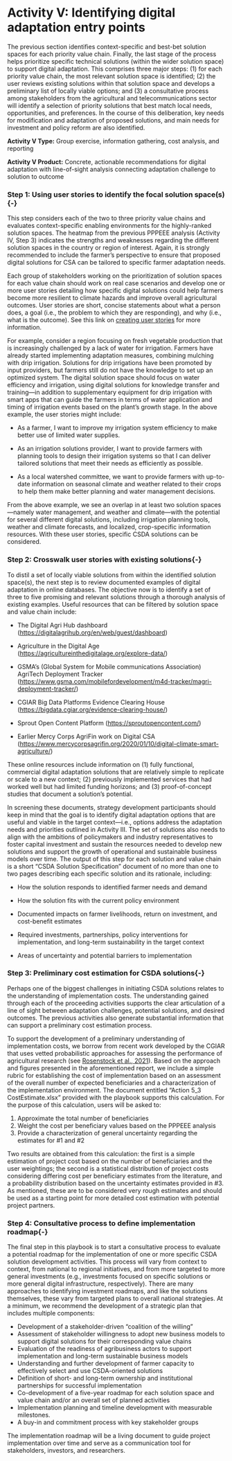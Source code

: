 # Activity V: Identifying digital adaptation entry points 

The previous section identifies context-specific and best-bet solution spaces for each priority value chain. Finally, the last stage of the process helps prioritize specific technical solutions (within the wider solution space) to support digital adaptation. This comprises three major steps: (1) for each priority value chain, the most relevant solution space is identified; (2) the user reviews existing solutions within that solution space and develops a preliminary list of locally viable options; and (3) a consultative process among stakeholders from the agricultural and telecommunications sector will identify a selection of priority solutions that best match local needs, opportunities, and preferences. In the course of this deliberation, key needs for modification and adaptation of proposed solutions, and main needs for investment and policy reform are also identified.

**Activity V Type:** Group exercise, information gathering, cost analysis, and reporting

**Activity V Product:** Concrete, actionable recommendations for digital adaptation with line-of-sight analysis connecting adaptation challenge to solution to outcome

### Step 1: Using user stories to identify the focal solution space(s){-}
This step considers each of the two to three priority value chains and evaluates context-specific enabling environments for the highly-ranked solution spaces. The heatmap from the previous PPPEEE analysis (Activity IV, Step 3) indicates the strengths and weaknesses regarding the different solution spaces in the country or region of interest. Again, it is strongly recommended to include the farmer’s perspective to ensure that proposed digital solutions for CSA can be tailored to specific farmer adaptation needs. 

Each group of stakeholders working on the prioritization of solution spaces for each value chain should work on real case scenarios and develop one or more user stories detailing how specific digital solutions could help farmers become more resilient to climate hazards and improve overall agricultural outcomes. User stories are short, concise statements about what a person does, a goal (i.e., the problem to which they are responding), and why (i.e., what is the outcome). See this link on [creating user stories](https://www.mountaingoatsoftware.com/agile/user-stories) for more information.

For example, consider a region focusing on fresh vegetable production that is increasingly challenged by a lack of water for irrigation. Farmers have already started implementing adaptation measures, combining mulching with drip irrigation. Solutions for drip irrigations have been promoted by input providers, but farmers still do not have the knowledge to set up an optimized system. The digital solution space should focus on water efficiency and irrigation, using digital solutions for knowledge transfer and training—in addition to supplementary equipment for drip irrigation with smart apps that can guide the farmers in terms of water application and timing of irrigation events based on the plant’s growth stage.
In the above example, the user stories might include:

* As a farmer, I want to improve my irrigation system efficiency to make better use of limited water supplies.

* As an irrigation solutions provider, I want to provide farmers with planning tools to design their irrigation systems so that I can deliver tailored solutions that meet their needs as efficiently as possible.

* As a local watershed committee, we want to provide farmers with up-to-date information on seasonal climate and weather related to their crops to help them make better planning and water management decisions. 

From the above example, we see an overlap in at least two solution spaces—namely water management, and weather and climate—with the potential for several different digital solutions, including irrigation planning tools, weather and climate forecasts, and localized, crop-specific information resources. With these user stories, specific CSDA solutions can be considered.

### Step 2: Crosswalk user stories with existing solutions{-}
To distil a set of locally viable solutions from within the identified solution space(s), the next step is to review documented examples of digital adaptation in online databases. The objective now is to identify a set of three to five promising and relevant solutions through a thorough analysis of existing examples. Useful resources that can be filtered by solution space and value chain include:

* The Digital Agri Hub dashboard (https://digitalagrihub.org/en/web/guest/dashboard)

* Agriculture in the Digital Age (https://agricultureinthedigitalage.org/explore-data/)

* GSMA’s (Global System for Mobile communications Association) AgriTech Deployment Tracker (https://www.gsma.com/mobilefordevelopment/m4d-tracker/magri-deployment-tracker/)

* CGIAR Big Data Platforms Evidence Clearing House (https://bigdata.cgiar.org/evidence-clearing-house/) 

* Sprout Open Content Platform (https://sproutopencontent.com/)

* Earlier Mercy Corps AgriFin work on Digital CSA (https://www.mercycorpsagrifin.org/2020/01/10/digital-climate-smart-agriculture/)

These online resources include information on (1) fully functional, commercial digital adaptation solutions that are relatively simple to replicate or scale to a new context; (2) previously implemented services that had worked well but had limited funding horizons; and (3) proof-of-concept studies that document a solution’s potential. 

In screening these documents, strategy development participants should keep in mind that the goal is to identify digital adaptation options that are useful and viable in the target context—i.e., options address the adaptation needs and priorities outlined in Activity III. The set of solutions also needs to align with the ambitions of policymakers and industry representatives to foster capital investment and sustain the resources needed to develop new solutions and support the growth of operational and sustainable business models over time. 
The output of this step for each solution and value chain is a short “CSDA Solution Specification” document of no more than one to two pages describing each specific solution and its rationale, including:

* How the solution responds to identified farmer needs and demand

* How the solution fits with the current policy environment
* Documented impacts on farmer livelihoods, return on investment, and cost-benefit estimates
* Required investments, partnerships, policy interventions for implementation, and long-term sustainability in the target context
* Areas of uncertainty and potential barriers to implementation

### Step 3: Preliminary cost estimation for CSDA solutions{-}
Perhaps one of the biggest challenges in initiating CSDA solutions relates to the understanding of implementation costs. The understanding gained through each of the proceeding activities supports the clear articulation of a line of sight between adaptation challenges, potential solutions, and desired outcomes. The previous activities also generate substantial information that can support a preliminary cost estimation process.

To support the development of a preliminary understanding of implementation costs, we borrow from recent work developed by the CGIAR that uses vetted probabilistic approaches for assessing the performance of agricultural research (see [Rosenstock et al., 2021](https://cgspace.cgiar.org/handle/10568/117725)). Based on the approach and figures presented in the aforementioned report, we include a simple rubric for establishing the cost of implementation based on an assessment of the overall number of expected beneficiaries and a characterization of the implementation environment. The document entitled “Action 5_3 CostEstimate.xlsx” provided with the playbook supports this calculation. For the purpose of this calculation, users will be asked to:

1)	Approximate the total number of beneficiaries
2)	Weight the cost per beneficiary values based on the PPPEEE analysis
3)	Provide a characterization of general uncertainty regarding the estimates for #1 and #2

Two results are obtained from this calculation: the first is a simple estimation of project cost based on the number of beneficiaries and the user weightings; the second is a statistical distribution of project costs considering differing cost per beneficiary estimates from the literature, and a probability distribution based on the uncertainty estimates provided in #3. As mentioned, these are to be considered very rough estimates and should be used as a starting point for more detailed cost estimation with potential project partners.

### Step 4: Consultative process to define implementation roadmap{-}
The final step in this playbook is to start a consultative process to evaluate a potential roadmap for the implementation of one or more specific CSDA solution development activities. This process will vary from context to context, from national to regional initiatives, and from more targeted to more general investments (e.g., investments focused on specific solutions or more general digital infrastructure, respectively). 
There are many approaches to identifying investment roadmaps, and like the solutions themselves, these vary from targeted plans to overall national strategies. At a minimum, we recommend the development of a strategic plan that includes multiple components:

* Development of a stakeholder-driven “coalition of the willing”
* Assessment of stakeholder willingness to adopt new business models to support digital solutions for their corresponding value chains 
* Evaluation of the readiness of agribusiness actors to support implementation and long-term sustainable business models
* Understanding and further development of farmer capacity to effectively select and use CSDA-oriented solutions
* Definition of short- and long-term ownership and institutional partnerships for successful implementation
* Co-development of a five-year roadmap for each solution space and value chain and/or an overall set of planned activities
* Implementation planning and timeline development with measurable milestones.
* A buy-in and commitment process with key stakeholder groups

The implementation roadmap will be a living document to guide project implementation over time and serve as a communication tool for stakeholders, investors, and researchers. 




